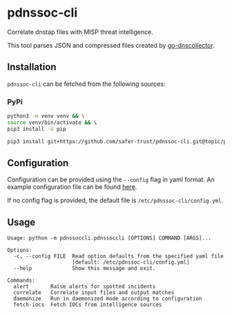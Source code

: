 # pdnssoc-cli

Correlate dnstap files with MISP threat intelligence.

This tool parses JSON and compressed files created by [go-dnscollector](https://github.com/dmachard/go-dnscollector).


## Installation

`pdnssoc-cli` can be fetched from the following sources:

### PyPi
```bash
python3 -m venv venv && \
source venv/bin/activate && \ 
pip3 install -U pip

pip3 install git+https://github.com/safer-trust/pdnssoc-cli.git@topic/packaging

```



## Configuration

Configuration can be provided using the ``--config`` flag in yaml format. An example configuration file can be found [here](./config.yml.sample).


If no config flag is provided, the default file is `/etc/pdnssoc-cli/config.yml`.


## Usage

```
Usage: python -m pdnssoccli.pdnssoccli [OPTIONS] COMMAND [ARGS]...

Options:
  -c, --config FILE  Read option defaults from the specified yaml file
                     [default: /etc/pdnssoc-cli/config.yml]
  --help             Show this message and exit.

Commands:
  alert       Raise alerts for spotted incidents
  correlate   Correlate input files and output matches
  daemonize   Run in daemonized mode according to configuration
  fetch-iocs  Fetch IOCs from intelligence sources
```